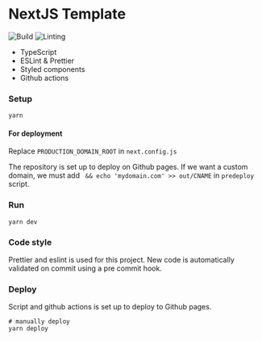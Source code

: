 # NextJS Template

![Build](https://github.com/tomfa/next-template/actions/workflows/deploy.yml/badge.svg)
![Linting](https://github.com/tomfa/next-template/actions/workflows/lint.yml/badge.svg)

- TypeScript
- ESLint & Prettier
- Styled components
- Github actions

### Setup
```
yarn
```

#### For deployment
Replace `PRODUCTION_DOMAIN_ROOT` in `next.config.js`

The repository is set up to deploy on Github pages. If we want a custom domain, we must add ` && echo 'mydomain.com' >> out/CNAME` in `predeploy` script.

### Run

```
yarn dev
```

### Code style

Prettier and eslint is used for this project. 
New code is automatically validated on commit using a pre commit hook.


### Deploy

Script and github actions is set up to deploy to Github pages. 

```
# manually deploy
yarn deploy
```

